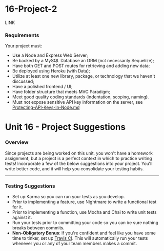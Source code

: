 # 16-Project-2
LINK

### Requirements
Your project must:
* Use a Node and Express Web Server;
* Be backed by a MySQL Database an ORM (not necessarily Sequelize);
* Have both GET and POST routes for retrieving and adding new data;
* Be deployed using Heroku (with Data);
* Utilize at least one new library, package, or technology that we haven't discussed;
* Have a polished frontend / UI;
* Have folder structure that meets MVC Paradigm;
* Meet good quality coding standards (indentation, scoping, naming).
* Must not expose sensitive API key information on the server, see [Protecting-API-Keys-In-Node.md](../../../10-nodejs/03-Supplemental/Protecting-API-Keys-In-Node.md)


# Unit 16 - Project Suggestions
### Overview
Since projects are being worked on this unit, you won't have a homework assignment, but a project is a perfect context in which to practice writing tests! 
Incorporate a few of the below suggestions into your project. You'll write better code, and it will help you consolidate your testing habits.
- - -

### Testing Suggestions
* Set up Karma so you can run your tests as you develop.
* Prior to implementing a feature, use Nightmare to write a functional test for it.
* Prior to implementing a function, use Mocha and Chai to write unit tests against it.
* Run your tests prior to committing your code so you can be sure nothing breaks between commits.
* **Non-Obligatory Bonus**: If you're confident and feel like you have some time to tinker, set up [Travis CI](https://travis-ci.org/). This will automatically run your tests whenever you or any of your team members makes a commit. 
